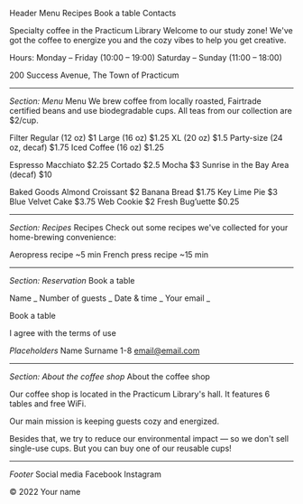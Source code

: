 Header
Menu
Recipes
Book a table
Contacts

Specialty coffee in the Practicum Library
Welcome to our study zone! We've got the coffee to energize you and the cozy vibes to help you get creative.

Hours:
Monday – Friday (10:00 – 19:00)
Saturday – Sunday (11:00 – 18:00)

200 Success Avenue, The Town of Practicum

---

_Section: Menu_
Menu
We brew coffee from locally roasted, Fairtrade certified beans and use biodegradable cups. All teas from our collection are $2/cup.

Filter
Regular (12 oz) $1
Large (16 oz) $1.25
XL (20 oz) $1.5
Party-size (24 oz, decaf) $1.75
Iced Coffee (16 oz) $1.25

Espresso
Macchiato $2.25
Cortado $2.5
Mocha $3
Sunrise in the Bay Area (decaf) $10

Baked Goods
Almond Croissant $2
Banana Bread $1.75
Key Lime Pie $3
Blue Velvet Cake $3.75
Web Cookie $2
Fresh Bug’uette $0.25

---

_Section: Recipes_
Recipes
Check out some recipes we've collected for your home-brewing convenience:

Aeropress recipe
~5 min
French press recipe
~15 min

---

_Section: Reservation_
Book a table

Name _
Number of guests _
Date & time _
Your email _

Book a table

I agree with the terms of use

_Placeholders_
Name Surname
1-8
email@email.com

---

_Section: About the coffee shop_
About the coffee shop

Our coffee shop is located in the Practicum Library's hall. It features 6 tables and free WiFi.

Our main mission is keeping guests cozy and energized.

Besides that, we try to reduce our environmental impact — so we don't sell single-use cups. But you can buy one of our reusable cups!

---

_Footer_
Social media
Facebook
Instagram

© 2022 Your name
